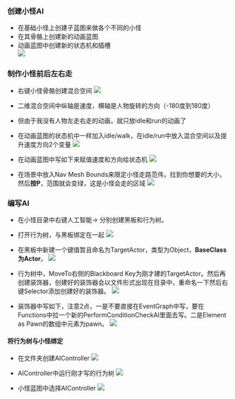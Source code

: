 ### 创建小怪AI

* 在基础小怪上创建子蓝图来做各个不同的小怪
* 在其骨骼上创建新的动画蓝图
* 动画蓝图中创建新的状态机和插槽  
![](./img/07.1.jpg)

### 制作小怪前后左右走
* 右键小怪骨骼创建混合空间
![](./img/07.2.jpg)

* 二维混合空间中纵轴是速度，横轴是人物旋转的方向（-180度到180度）
* 但由于我没有人物左走右走的动画，就只放idle和run的动画了
* 在动画蓝图的状态机中一样加入idle/walk，在idle/run中放入混合空间以及提升速度方向2个变量
![](./img/07.3.jpg)

* 在动画蓝图中写如下来赋值速度和方向给状态机
![](./img/07.4.jpg)

* 在场景中放入Nav Mesh Bounds来限定小怪走路范伟，拉到你想要的大小，然后**按P**，范围就会变绿，这是小怪会走的区域
![](./img/07.5.jpg)

### 编写AI
* 在小怪目录中右键人工智能-> 分别创建黑板和行为树。
* 打开行为树，与黑板绑定在一起
![](./img/07.6.jpg)

* 在黑板中新建一个键值暂且命名为TargetActor，类型为Object，**BaseClass为Actor**。
![](./img/07.7.jpg)

* 行为树中，MoveTo右侧的Blackboard Key为刚才建的TargetActor。然后再创建装饰器，创建好的装饰器会以文件形式出现在目录中，重命名一下然后右键Selector添加创建好的装饰器。
![](./img/07.8.jpg)

* 装饰器中写如下，注意2点，一是不要直接在EventGraph中写，要在Functions中拉一个新的PerformConditionCheckAI里面去写。二是Element as Pawn的数组中元素为pawn。
![](./img/07.12.jpg)

#### 将行为树与小怪绑定
* 在文件夹创建AIController
![](./img/07.9.jpg)

* AIController中运行刚才写的行为树
![](./img/07.10.jpg)

* 小怪蓝图中选择AIController
![](./img/07.11.jpg)